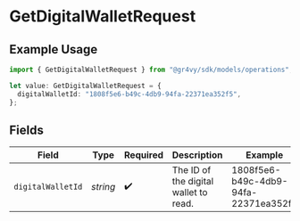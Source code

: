 # GetDigitalWalletRequest

## Example Usage

```typescript
import { GetDigitalWalletRequest } from "@gr4vy/sdk/models/operations";

let value: GetDigitalWalletRequest = {
  digitalWalletId: "1808f5e6-b49c-4db9-94fa-22371ea352f5",
};
```

## Fields

| Field                                 | Type                                  | Required                              | Description                           | Example                               |
| ------------------------------------- | ------------------------------------- | ------------------------------------- | ------------------------------------- | ------------------------------------- |
| `digitalWalletId`                     | *string*                              | :heavy_check_mark:                    | The ID of the digital wallet to read. | 1808f5e6-b49c-4db9-94fa-22371ea352f5  |